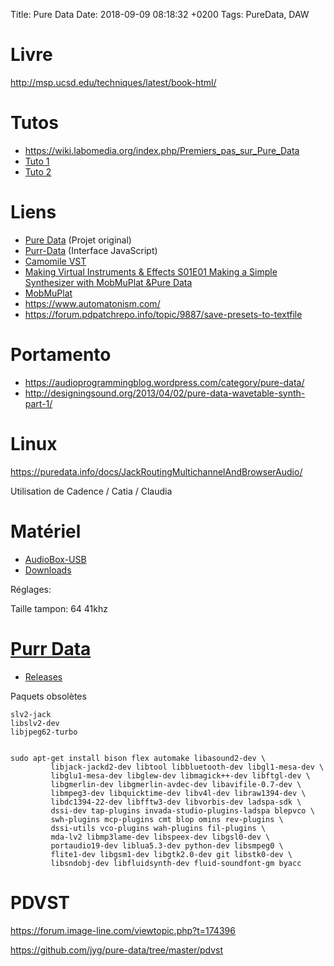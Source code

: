 Title:  Pure Data
Date:   2018-09-09 08:18:32 +0200
Tags: PureData, DAW


# Livre

<http://msp.ucsd.edu/techniques/latest/book-html/>

# Tutos

* <https://wiki.labomedia.org/index.php/Premiers_pas_sur_Pure_Data>
* [Tuto 1](http://libremusicproduction.com/tutorials/creating-simple-synthesizer-pure-data-%E2%80%93-part-i)
* [Tuto 2](http://libremusicproduction.com/tutorials/creating-simple-synthesizer-pure-data-%E2%80%93-part-ii)

# Liens

* [Pure Data](http://puredata.info/downloads/pure-data) (Projet original)
* [Purr-Data]( https://github.com/agraef/purr-data/releases) (Interface JavaScript)
* [Camomile VST](https://github.com/pierreguillot/Camomile)
* [Making Virtual Instruments & Effects S01E01 Making a Simple Synthesizer with MobMuPlat &Pure Data](https://www.youtube.com/watch?v=WpO-egAOcOM&t=0s&index=2&list=PLQpnOqsrcBupd5_iJzW4d81n7l7Eu7bYJ)
* [MobMuPlat](http://www.danieliglesia.com/mobmuplat/)
* <https://www.automatonism.com/>
* <https://forum.pdpatchrepo.info/topic/9887/save-presets-to-textfile>
 
# Portamento

* <https://audioprogrammingblog.wordpress.com/category/pure-data/>
* <http://designingsound.org/2013/04/02/pure-data-wavetable-synth-part-1/>

# Linux

<https://puredata.info/docs/JackRoutingMultichannelAndBrowserAudio/>

Utilisation de Cadence / Catia / Claudia

# Matériel

* [AudioBox-USB](https://www.presonus.com/products/AudioBox-USB/tech-specs)
* [Downloads](https://www.presonus.com/products/AudioBox-USB/downloads)

Réglages:

Taille tampon: 64 41khz


# [Purr Data](https://github.com/agraef/purr-data)

* [Releases](https://github.com/agraef/purr-data/releases)



Paquets obsolètes

	slv2-jack
	libslv2-dev
	libjpeg62-turbo


	sudo apt-get install bison flex automake libasound2-dev \
             libjack-jackd2-dev libtool libbluetooth-dev libgl1-mesa-dev \
             libglu1-mesa-dev libglew-dev libmagick++-dev libftgl-dev \
             libgmerlin-dev libgmerlin-avdec-dev libavifile-0.7-dev \
             libmpeg3-dev libquicktime-dev libv4l-dev libraw1394-dev \
             libdc1394-22-dev libfftw3-dev libvorbis-dev ladspa-sdk \
             dssi-dev tap-plugins invada-studio-plugins-ladspa blepvco \
             swh-plugins mcp-plugins cmt blop omins rev-plugins \
             dssi-utils vco-plugins wah-plugins fil-plugins \
             mda-lv2 libmp3lame-dev libspeex-dev libgsl0-dev \
             portaudio19-dev liblua5.3-dev python-dev libsmpeg0 \
             flite1-dev libgsm1-dev libgtk2.0-dev git libstk0-dev \
             libsndobj-dev libfluidsynth-dev fluid-soundfont-gm byacc

# PDVST

<https://forum.image-line.com/viewtopic.php?t=174396>

<https://github.com/jyg/pure-data/tree/master/pdvst>

